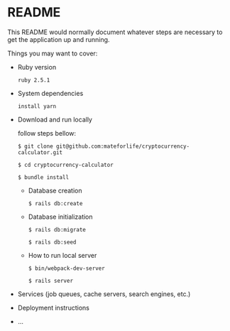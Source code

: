 # README

This README would normally document whatever steps are necessary to get the
application up and running.

Things you may want to cover:

* Ruby version

  `ruby 2.5.1`
 
* System dependencies

  `install yarn`

* Download and run locally

  follow steps bellow:
  
  `$ git clone git@github.com:mateforlife/cryptocurrency-calculator.git`
  
  `$ cd cryptocurrency-calculator`
  
  `$ bundle install`
  
  * Database creation

    `$ rails db:create`
  * Database initialization

    `$ rails db:migrate`

    `$ rails db:seed`

  * How to run local server

    `$ bin/webpack-dev-server`

    `$ rails server`

* Services (job queues, cache servers, search engines, etc.)

* Deployment instructions

* ...
